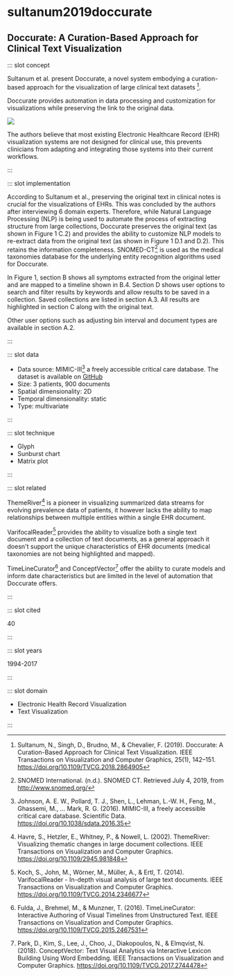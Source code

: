 # sultanum2019doccurate

## Doccurate: A Curation-Based Approach for Clinical Text Visualization

<Paper>

::: slot concept

Sultanum et al. present Doccurate, a novel system embodying a curation-based approach for the visualization of large clinical text datasets [^Doc].

Doccurate provides automation in data processing and customization for visualizations while preserving the link to the original data.

![](https://share.henry.wang/qsZEIK/lo9PTI6UAj+)

The authors believe that most existing Electronic Healthcare Record (EHR) visualization systems are not designed for clinical use, this prevents clinicians from adapting and integrating those systems into their current workflows.

:::

::: slot implementation

According to Sultanum et al., preserving the original text in clinical notes is crucial for the visualizations of EHRs. This was concluded by the authors after interviewing 6 domain experts. Therefore, while Natural Language Processing (NLP) is being used to automate the process of extracting structure from large collections, Doccurate preserves the original text (as shown in Figure 1 C.2) and provides the ability to customize NLP models to re-extract data from the original text (as shown in Figure 1 D.1 and D.2). This retains the information completeness. SNOMED-CT[^SNOMED] is used as the medical taxonomies database for the underlying entity recognition algorithms used for Doccurate.

In Figure 1, section B shows all symptoms extracted from the original letter and are mapped to a timeline shown in B.4. Section D shows user options to search and filter results by keywords and allow results to be saved in a collection. Saved collections are listed in section A.3. All results are highlighted in section C along with the original text.

Other user options such as adjusting bin interval and document types are available in section A.2.

:::

::: slot data

- Data source: MIMIC-III[^MIMIC] a freely accessible critical care database. The dataset is available on [GitHub](https://github.com/MIT-LCP/mimic-code)
- Size: 3 patients, 900 documents
- Spatial dimensionality: 2D
- Temporal dimensionality: static
- Type: multivariate

:::

::: slot technique

- Glyph
- Sunburst chart
- Matrix plot

:::

::: slot related

ThemeRiver[^ThemeRiver] is a pioneer in visualizing summarized data streams for evolving prevalence data of patients, it however lacks the ability to map relationships between multiple entities within a single EHR document.

VarifocalReader[^VarifocalReader] provides the ability to visualize both a single text document and a collection of text documents, as a general approach it doesn't support the unique characteristics of EHR documents (medical taxonomies are not being highlighted and mapped).

TimeLineCurator[^TimeLineCurator] and ConceptVector[^ConceptVector] offer the ability to curate models and inform date characteristics but are limited in the level of automation that Doccurate offers.

:::

::: slot cited

40

:::

::: slot years

1994-2017

:::

::: slot domain

* Electronic Health Record Visualization
* Text Visualization

:::

</Paper>

[^MIMIC]: Johnson, A. E. W., Pollard, T. J., Shen, L., Lehman, L.-W. H., Feng, M., Ghassemi, M., … Mark, R. G. (2016). MIMIC-III, a freely accessible critical care database. Scientific Data. https://doi.org/10.1038/sdata.2016.35

[^Doc]: Sultanum, N., Singh, D., Brudno, M., & Chevalier, F. (2019). Doccurate: A Curation-Based Approach for Clinical Text Visualization. IEEE Transactions on Visualization and Computer Graphics, 25(1), 142–151. https://doi.org/10.1109/TVCG.2018.2864905

[^TimeLineCurator]: Fulda, J., Brehmel, M., & Munzner, T. (2016). TimeLineCurator: Interactive Authoring of Visual Timelines from Unstructured Text. IEEE Transactions on Visualization and Computer Graphics. https://doi.org/10.1109/TVCG.2015.2467531

[^ConceptVector]: Park, D., Kim, S., Lee, J., Choo, J., Diakopoulos, N., & Elmqvist, N. (2018). ConceptVector: Text Visual Analytics via Interactive Lexicon Building Using Word Embedding. IEEE Transactions on Visualization and Computer Graphics. https://doi.org/10.1109/TVCG.2017.2744478

[^SNOMED]: SNOMED International. (n.d.). SNOMED CT. Retrieved July 4, 2019, from http://www.snomed.org/

[^ThemeRiver]: Havre, S., Hetzler, E., Whitney, P., & Nowell, L. (2002). ThemeRiver: Visualizing thematic changes in large document collections. IEEE Transactions on Visualization and Computer Graphics. https://doi.org/10.1109/2945.981848

[^VarifocalReader]: Koch, S., John, M., Wörner, M., Müller, A., & Ertl, T. (2014). VarifocalReader - In-depth visual analysis of large text documents. IEEE Transactions on Visualization and Computer Graphics. https://doi.org/10.1109/TVCG.2014.2346677
